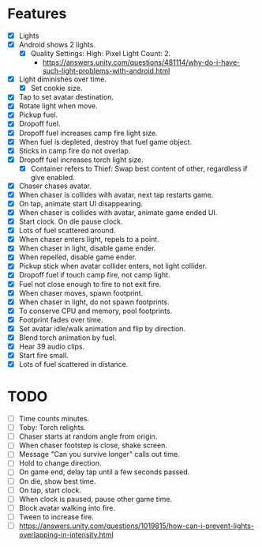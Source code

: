 # Features
- [x] Lights
- [x] Android shows 2 lights.
    - [x] Quality Settings: High: Pixel Light Count: 2.
        - <https://answers.unity.com/questions/481114/why-do-i-have-such-light-problems-with-android.html>
- [x] Light diminishes over time.
    - [x] Set cookie size.
- [x] Tap to set avatar destination.
- [x] Rotate light when move.
- [x] Pickup fuel.
- [x] Dropoff fuel.
- [x] Dropoff fuel increases camp fire light size.
- [x] When fuel is depleted, destroy that fuel game object.
- [x] Sticks in camp fire do not overlap.
- [x] Dropoff fuel increases torch light size.
    - [x] Container refers to Thief: Swap best content of other, regardless if give enabled.
- [x] Chaser chases avatar.
- [x] When chaser is collides with avatar, next tap restarts game.
- [x] On tap, animate start UI disappearing.
- [x] When chaser is collides with avatar, animate game ended UI.
- [x] Start clock. On die pause clock.
- [x] Lots of fuel scattered around.
- [x] When chaser enters light, repels to a point.
- [x] When chaser in light, disable game ender.
- [x] When repelled, disable game ender.
- [x] Pickup stick when avatar collider enters, not light collider.
- [x] Dropoff fuel if touch camp fire, not camp light.
- [x] Fuel not close enough to fire to not exit fire.
- [x] When chaser moves, spawn footprint.
- [x] When chaser in light, do not spawn footprints.
- [x] To conserve CPU and memory, pool footprints.
- [x] Footprint fades over time.
- [x] Set avatar idle/walk animation and flip by direction.
- [x] Blend torch animation by fuel.
- [x] Hear 39 audio clips.
- [x] Start fire small.
- [x] Lots of fuel scattered in distance.

# TODO

- [ ] Time counts minutes.
- [ ] Toby: Torch relights.
- [ ] Chaser starts at random angle from origin.
- [ ] When chaser footstep is close, shake screen.
- [ ] Message "Can you survive longer" calls out time.
- [ ] Hold to change direction.
- [ ] On game end, delay tap until a few seconds passed.
- [ ] On die, show best time.
- [ ] On tap, start clock.
- [ ] When clock is paused, pause other game time.
- [ ] Block avatar walking into fire.
- [ ] Tween to increase fire.
- [ ] <https://answers.unity.com/questions/1019815/how-can-i-prevent-lights-overlapping-in-intensity.html>
